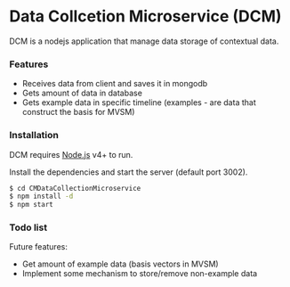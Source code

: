 # Data Collcetion Microservice (DCM)

DCM is a nodejs application that manage data storage of contextual data.
### Features

  - Receives data from client and saves it in mongodb
  - Gets amount of data in database
  - Gets example data in specific timeline (examples - are data that construct the basis for MVSM)

### Installation
DCM requires [Node.js](https://nodejs.org/) v4+ to run.

Install the dependencies and start the server (default port 3002).

```sh
$ cd CMDataCollectionMicroservice
$ npm install -d
$ npm start
```

### Todo list

Future features:
   - Get amount of example data (basis vectors in MVSM)
   - Implement some mechanism to store/remove non-example data
 

